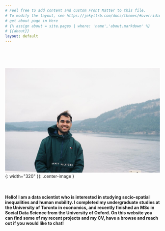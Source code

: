 ```yaml
---
# Feel free to add content and custom Front Matter to this file.
# To modify the layout, see https://jekyllrb.com/docs/themes/#overriding-theme-defaults
# get about page in Here
# {% assign about = site.pages | where: 'name','about.markdown' %}
# {{about}}
layout: default
---
```


<br/><br/><br/>


![image](static/prof_pic.jpg){: width="320" }{: .center-image }

<br/>

#### Hello! I am a data scientist who is interested in studying socio-spatial inequalities and human mobility. I completed my undergraduate studies at the University of Toronto in economics, and recently finished an MSc in Social Data Science from the University of Oxford. On this website you can find some of my recent projects and my CV, have a browse and reach out if you would like to chat!



